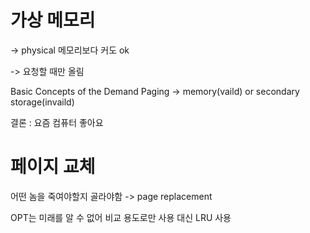 # 가상 메모리
-> physical 메모리보다 커도 ok

-> 요청할 때만 올림

Basic Concepts of the Demand Paging
-> memory(vaild) or secondary storage(invaild)

결론 : 요즘 컴퓨터 좋아요

# 페이지 교체

어떤 놈을 죽여야할지 골라야함 -> page replacement

OPT는 미래를 알 수 없어 비교 용도로만 사용
대신 LRU 사용
